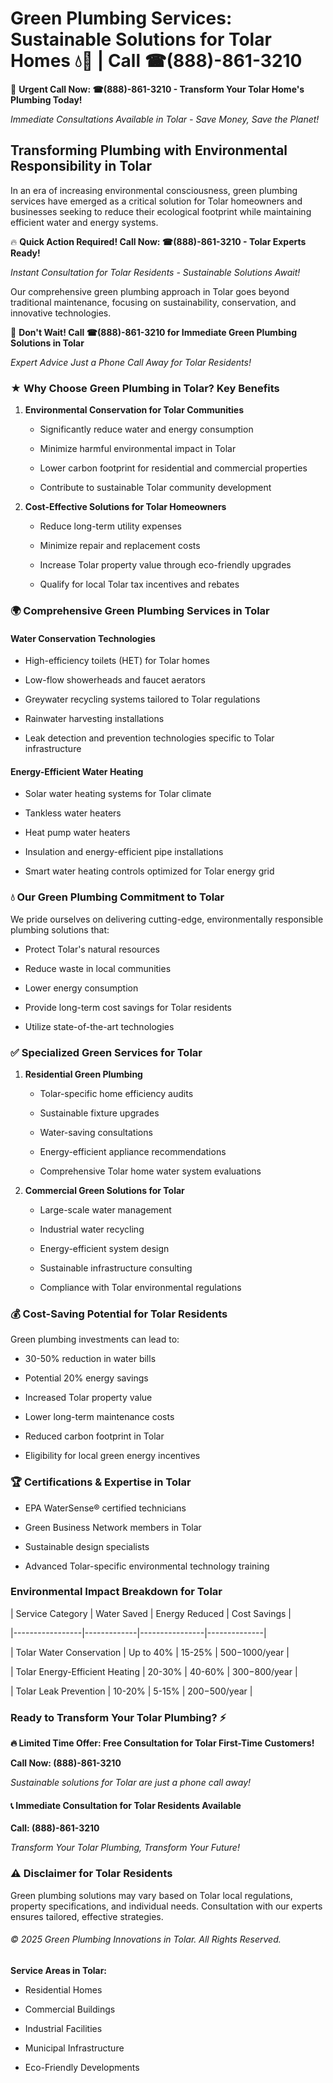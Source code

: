 # Green Plumbing Services: Sustainable Solutions for Tolar Homes 💧🌿 | Call ☎(888)-861-3210

🚨 **Urgent Call Now: ☎(888)-861-3210 - Transform Your Tolar Home's Plumbing Today!**
*Immediate Consultations Available in Tolar - Save Money, Save the Planet!*

## Transforming Plumbing with Environmental Responsibility in Tolar

In an era of increasing environmental consciousness, green plumbing services have emerged as a critical solution for Tolar homeowners and businesses seeking to reduce their ecological footprint while maintaining efficient water and energy systems. 

🔥 **Quick Action Required! Call Now: ☎(888)-861-3210 - Tolar Experts Ready!**
*Instant Consultation for Tolar Residents - Sustainable Solutions Await!*

Our comprehensive green plumbing approach in Tolar goes beyond traditional maintenance, focusing on sustainability, conservation, and innovative technologies.

🚨 **Don't Wait! Call ☎(888)-861-3210 for Immediate Green Plumbing Solutions in Tolar**
*Expert Advice Just a Phone Call Away for Tolar Residents!*

### ★ Why Choose Green Plumbing in Tolar? Key Benefits

1. **Environmental Conservation for Tolar Communities** 
   - Significantly reduce water and energy consumption
   - Minimize harmful environmental impact in Tolar
   - Lower carbon footprint for residential and commercial properties
   - Contribute to sustainable Tolar community development

2. **Cost-Effective Solutions for Tolar Homeowners** 
   - Reduce long-term utility expenses
   - Minimize repair and replacement costs
   - Increase Tolar property value through eco-friendly upgrades
   - Qualify for local Tolar tax incentives and rebates

### 🌍 Comprehensive Green Plumbing Services in Tolar

#### Water Conservation Technologies
- High-efficiency toilets (HET) for Tolar homes
- Low-flow showerheads and faucet aerators
- Greywater recycling systems tailored to Tolar regulations
- Rainwater harvesting installations
- Leak detection and prevention technologies specific to Tolar infrastructure

#### Energy-Efficient Water Heating
- Solar water heating systems for Tolar climate
- Tankless water heaters
- Heat pump water heaters
- Insulation and energy-efficient pipe installations
- Smart water heating controls optimized for Tolar energy grid

### 💧 Our Green Plumbing Commitment to Tolar

We pride ourselves on delivering cutting-edge, environmentally responsible plumbing solutions that:
- Protect Tolar's natural resources
- Reduce waste in local communities
- Lower energy consumption
- Provide long-term cost savings for Tolar residents
- Utilize state-of-the-art technologies

### ✅ Specialized Green Services for Tolar

1. **Residential Green Plumbing**
   - Tolar-specific home efficiency audits
   - Sustainable fixture upgrades
   - Water-saving consultations
   - Energy-efficient appliance recommendations
   - Comprehensive Tolar home water system evaluations

2. **Commercial Green Solutions for Tolar**
   - Large-scale water management
   - Industrial water recycling
   - Energy-efficient system design
   - Sustainable infrastructure consulting
   - Compliance with Tolar environmental regulations

### 💰 Cost-Saving Potential for Tolar Residents

Green plumbing investments can lead to:
- 30-50% reduction in water bills
- Potential 20% energy savings
- Increased Tolar property value
- Lower long-term maintenance costs
- Reduced carbon footprint in Tolar
- Eligibility for local green energy incentives

### 🏆 Certifications & Expertise in Tolar

- EPA WaterSense® certified technicians
- Green Business Network members in Tolar
- Sustainable design specialists
- Advanced Tolar-specific environmental technology training

### Environmental Impact Breakdown for Tolar

| Service Category | Water Saved | Energy Reduced | Cost Savings |
|-----------------|-------------|----------------|--------------|
| Tolar Water Conservation | Up to 40% | 15-25% | $500-$1000/year |
| Tolar Energy-Efficient Heating | 20-30% | 40-60% | $300-$800/year |
| Tolar Leak Prevention | 10-20% | 5-15% | $200-$500/year |

### Ready to Transform Your Tolar Plumbing? ⚡

**🔥 Limited Time Offer: Free Consultation for Tolar First-Time Customers!**

**Call Now: (888)-861-3210**
*Sustainable solutions for Tolar are just a phone call away!*

#### 📞 Immediate Consultation for Tolar Residents Available

**Call: (888)-861-3210**
*Transform Your Tolar Plumbing, Transform Your Future!*

### ⚠️ Disclaimer for Tolar Residents

Green plumbing solutions may vary based on Tolar local regulations, property specifications, and individual needs. Consultation with our experts ensures tailored, effective strategies.

###### © 2025 Green Plumbing Innovations in Tolar. All Rights Reserved.

**Service Areas in Tolar:** 
- Residential Homes
- Commercial Buildings
- Industrial Facilities
- Municipal Infrastructure
- Eco-Friendly Developments